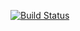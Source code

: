 [![Build Status](https://travis-ci.org/ondrejhlavacek/hello-world.svg?branch=master)](https://travis-ci.org/ondrejhlavacek/hello-world)
